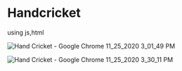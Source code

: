 # Handcricket
using js,html

![Hand Cricket - Google Chrome 11_25_2020 3_01_49 PM](https://user-images.githubusercontent.com/58352461/100212360-3c832f80-2f33-11eb-916e-dc7703af5f32.png)

![Hand Cricket - Google Chrome 11_25_2020 3_30_11 PM](https://user-images.githubusercontent.com/58352461/100212368-3ee58980-2f33-11eb-8be5-bb071f0d0b77.png)
